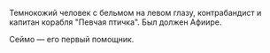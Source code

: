 
Темнокожий человек с бельмом на левом глазу, контрабандист и капитан корабля "Певчая птичка".  Был должен Афиире.

Сеймо — его первый помощник.